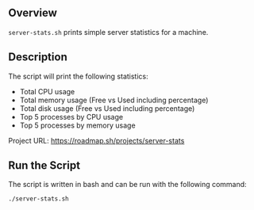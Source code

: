 ## Overview

`server-stats.sh` prints simple server statistics for a machine.

## Description

The script will print the following statistics:

- Total CPU usage
- Total memory usage (Free vs Used including percentage)
- Total disk usage (Free vs Used including percentage)
- Top 5 processes by CPU usage
- Top 5 processes by memory usage

Project URL: <https://roadmap.sh/projects/server-stats>

## Run the Script

The script is written in bash and can be run with the following command:

```bash
./server-stats.sh
```
